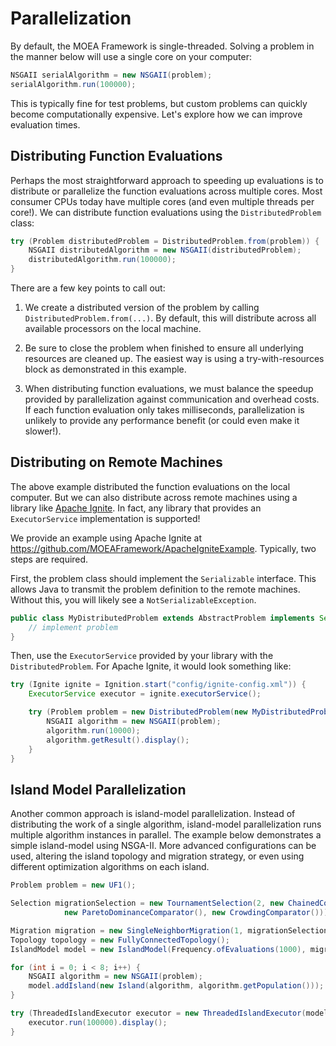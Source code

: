 # Parallelization

By default, the MOEA Framework is single-threaded.  Solving a problem in the manner below will use a single core on
your computer:

<!-- :code: src=examples/org/moeaframework/examples/parallel/ParallelizationExample.java lines=43:44 -->

```java
NSGAII serialAlgorithm = new NSGAII(problem);
serialAlgorithm.run(100000);
```

This is typically fine for test problems, but custom problems can quickly become computationally expensive.  Let's
explore how we can improve evaluation times.

## Distributing Function Evaluations

Perhaps the most straightforward approach to speeding up evaluations is to distribute or parallelize the function
evaluations across multiple cores.  Most consumer CPUs today have multiple cores (and even multiple threads per core!).
We can distribute function evaluations using the `DistributedProblem` class:

<!-- :code: src=examples/org/moeaframework/examples/parallel/ParallelizationExample.java lines=53:56 -->

```java
try (Problem distributedProblem = DistributedProblem.from(problem)) {
    NSGAII distributedAlgorithm = new NSGAII(distributedProblem);
    distributedAlgorithm.run(100000);
}
```

There are a few key points to call out:

1. We create a distributed version of the problem by calling `DistributedProblem.from(...)`.  By default, this
   will distribute across all available processors on the local machine.

2. Be sure to close the problem when finished to ensure all underlying resources are cleaned up.  The easiest way is
   using a try-with-resources block as demonstrated in this example.
   
3. When distributing function evaluations, we must balance the speedup provided by parallelization against
   communication and overhead costs.  If each function evaluation only takes milliseconds, parallelization is unlikely
   to provide any performance benefit (or could even make it slower!).

## Distributing on Remote Machines

The above example distributed the function evaluations on the local computer.  But we can also distribute across
remote machines using a library like [Apache Ignite](https://ignite.apache.org/).  In fact, any library that
provides an `ExecutorService` implementation is supported!

We provide an example using Apache Ignite at https://github.com/MOEAFramework/ApacheIgniteExample.  Typically, two
steps are required.

First, the problem class should implement the `Serializable` interface.  This allows Java to transmit the problem
definition to the remote machines.  Without this, you will likely see a `NotSerializableException`.

```java
public class MyDistributedProblem extends AbstractProblem implements Serializable {
    // implement problem
}
```

Then, use the `ExecutorService` provided by your library with the `DistributedProblem`.  For Apache Ignite,
it would look something like:

<!-- :code: src=https://raw.githubusercontent.com/MOEAFramework/ApacheIgniteExample/main/src/main/java/org/moeaframework/ignite/IgniteMasterSlaveExample.java lines=31:39 -->

```java
try (Ignite ignite = Ignition.start("config/ignite-config.xml")) {
    ExecutorService executor = ignite.executorService();

    try (Problem problem = new DistributedProblem(new MyDistributedProblem(), executor)) {
        NSGAII algorithm = new NSGAII(problem);
        algorithm.run(10000);
        algorithm.getResult().display();
    }
}
```

## Island Model Parallelization

Another common approach is island-model parallelization.  Instead of distributing the work of a single algorithm,
island-model parallelization runs multiple algorithm instances in parallel.  The example below demonstrates a simple
island-model using NSGA-II.  More advanced configurations can be used, altering the island topology and migration
strategy, or even using different optimization algorithms on each island.

<!-- :code: src=examples/org/moeaframework/examples/parallel/IslandModelExample.java lines=45:61 -->

```java
Problem problem = new UF1();

Selection migrationSelection = new TournamentSelection(2, new ChainedComparator(
            new ParetoDominanceComparator(), new CrowdingComparator()));

Migration migration = new SingleNeighborMigration(1, migrationSelection);
Topology topology = new FullyConnectedTopology();
IslandModel model = new IslandModel(Frequency.ofEvaluations(1000), migration, topology);

for (int i = 0; i < 8; i++) {
    NSGAII algorithm = new NSGAII(problem);
    model.addIsland(new Island(algorithm, algorithm.getPopulation()));
}

try (ThreadedIslandExecutor executor = new ThreadedIslandExecutor(model)) {
    executor.run(100000).display();
}
```
